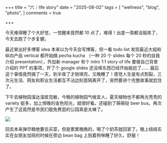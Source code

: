 +++
title = "六｜life story"
date = "2025-08-02"
tags = [
    "wellness",
    "blog",
    "photo",
]
comments = true

+++

今天难得睡了个大好觉，一觉醒来竟然都 10 点了，难得！出差一周都没锻炼了，今天去跑了个步复健。

最近冒出好多博客 idea 本来以为今天会写博客，但一看 todo list 发现最近大组和纵向产品 vertical 都开始搞 pecha kucha （一种 20 个 slides 每个 20 秒的自我介绍 presentation），外加新 manager  有个 intro 1:1 story of life 要做自己背景介绍的 PPT 的事项，开了个 google slides 还没填东西已经开始尴尬了…… 最后这个事情竟然搞了一天，到半夜了才刚填完，又晚睡了！感觉人生是有点割裂，三次元生活、网友和职业生活都互不沾边刻意隔离开了，突然要讲个完整故事就尬住了。

下午去植物园溜达溜皮克敏，今晚的植物园气候宜人，夏天植物也不都再光秃秃的 variety 挺多，加上傍晚的金色阳光，就很好看。还碰到了萌萌哒 beer bus。再次产生了这竟然是市民们能免费逛的公园真是太棒了。

![](https://media.douchi.space/douchi/media_attachments/files/114/963/848/216/692/751/original/10aea27f1464baff.png)

回去本来弹尽粮绝要去买菜，但是累累晚晚的，喝了个奶茶就回家了。晚上结结实实在女朋友加班的时候在旁边 bean bag 上抱着狗咪睡了好久，舒服！